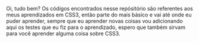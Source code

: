 Oi, tudo bem? Os códigos encontrados nesse repósitório são referentes aos meus aprendizados em CSS3, então parte do mais básico e vai até onde eu puder aprender, sempre que eu aprender novas coisas vou adicionando aqui os testes que eu fiz para o aprendizado, espero que também sirvam para você aprender alguma coisa sobre CSS3.
